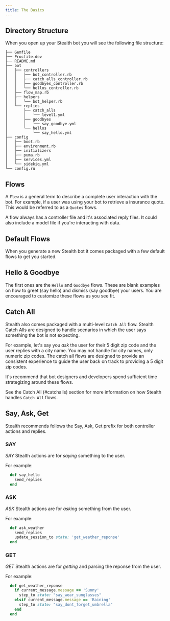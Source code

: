 ```yaml
---
title: The Basics
---
```


## Directory Structure

When you open up your Stealth bot you will see the following file structure:

```
├── Gemfile
├── Procfile.dev
├── README.md
├── bot
│   ├── controllers
│   │   ├── bot_controller.rb
│   │   ├── catch_alls_controller.rb
│   │   ├── goodbyes_controller.rb
│   │   └── hellos_controller.rb
│   ├── flow_map.rb
│   ├── helpers
│   │   └── bot_helper.rb
│   └── replies
│       ├── catch_alls
│       │   └── level1.yml
│       ├── goodbyes
│       │   └── say_goodbye.yml
│       └── hellos
│           └── say_hello.yml
├── config
│   ├── boot.rb
│   ├── environment.rb
│   ├── initializers
│   ├── puma.rb
│   ├── services.yml
│   └── sidekiq.yml
└── config.ru
```

## Flows

A `Flow` is a general term to describe a complete user interaction with the bot. For example, if a user was using your bot to retrieve a insurance quote. This would be referred to as a `Quotes` flows.

A flow always has a controller file and it's associated reply files. It could also include a model file if you're interacting with data.

## Default Flows

When you generate a new Stealth bot it comes packaged with a few default flows to get you started.

## Hello & Goodbye

The first ones are the `Hello` and `Goodbye` flows. These are blank examples on how to greet (say hello) and dismiss (say goodbye) your users. You are encouraged to customize these flows as you see fit.

## Catch All

Stealth also comes packaged with a multi-level `Catch All` flow. Stealth Catch Alls are designed to handle scenarios in which the user says something the bot is not expecting.

For example, let's say you *ask* the user for their 5 digit zip code and the user replies with a city name. You may not handle for city names, only numeric zip codes. The catch all flows are designed to provide an consistent experience to guide the user back on track to providing a 5 digit zip codes.

It's recommend that bot designers and developers spend sufficient time strategizing around these flows.

See the Catch All (#catchalls) section for more information on how Stealth handles `Catch All` flows.

## Say, Ask, Get

Stealth recommends follows the Say, Ask, Get prefix for both controller actions and replies.

### SAY

*SAY* Stealth actions are for _saying_ something to the user.

For example:

```ruby
  def say_hello
    send_replies
  end
```

### ASK

*ASK* Stealth actions are for _asking_ something from the user.

For example:

```ruby
  def ask_weather
    send_replies
    update_session_to state: 'get_weather_reponse'
  end
```

### GET

*GET* Stealth actions are for _getting_ and parsing the reponse from the user.

For example:

```ruby
  def get_weather_reponse
    if current_message.message == 'Sunny'
      step_to state: "say_wear_sunglasses"
    elsif current_message.message == 'Raining'
      step_to state: "say_dont_forget_umbrella"
    end
  end
```
